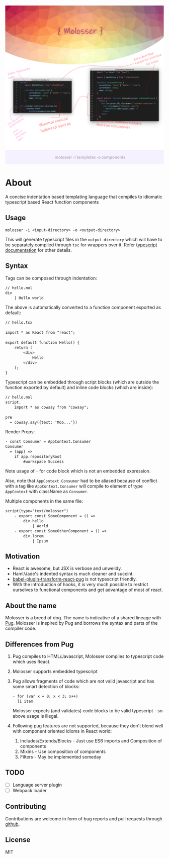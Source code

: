 ![Introduction](https://raw.githubusercontent.com/lorefnon/molosser/master/assets/PrimaryIntroImage.png)
# About

A concise indentation based templating language that compiles to idiomatic typescript based React function components

## Usage

```
molosser -i <input-directory> -o <output-directory>
```

This will generate typescript files in the `output-directory` which will have to be separately compiled
through `tsc` for wrappers over it. Refer [typescript documentation](https://www.typescriptlang.org/docs/handbook/typescript-in-5-minutes.html) for other details.

## Syntax

Tags can be composed through indentation:

```
// hello.mol
div
    | Hello world
```

The above is automatically converted to a function component exported as default:

```
// hello.tsx

import * as React from "react";

export default function Hello() {
    return (
        <div>
            Hello
        </div>
    );
}
```

Typescript can be embedded through script blocks (which are outside the function exported by default) and inline code blocks (which are inside):

```
// hello.mol
script.
    import * as cowsay from "cowsay";

pre
  = cowsay.say({text: 'Moo...'})
```

Render Props:

```
- const Consumer = AppContext.Consumer
Consumer
  = (app) =>
    if app.repositoryRoot
        #workspace Success
```

Note usage of `-` for code block which is not an embedded expression.

Also, note that `AppContext.Consumer` had to be aliased because of conflict with a tag like `AppContext.Consumer` will compile to element of type `AppContext` with className as `Consumer`.

Multiple components in the same file:

```
script(type="text/molosser")
    - export const SomeComponent = () =>
        div.hello
            | World
    - export const SomeOtherComponent = () =>
        div.lorem
            | Ipsum
```

## Motivation

- React is awesome, but JSX is verbose and unweildy.
- Haml/Jade's indented syntax is much cleaner and succint.
- [babel-plugin-transform-react-pug](https://github.com/pugjs/babel-plugin-transform-react-pug) is not typescript friendly.
- With the introduction of hooks, it is very much possible to restrict ourselves to functional components and get advantage of most of react.

## About the name

Molosser is a breed of dog. The name is indicative of a shared lineage with [Pug](https://pugjs.org).
Molosser is inspired by Pug and borrows the syntax and parts of the compiler code.

## Differences from Pug

1. Pug compiles to HTML/Javascript, Molosser compiles to typescript code which uses React.
2. Molosser supports embedded typescript
3. Pug allows fragments of code which are not valid javascript and has some smart detection of blocks:
   ```
   - for (var x = 0; x < 3; x++)
     li item
   ```
   Molosser expects (and validates) code blocks to be valid typescript - so above usage is illegal.

4. Following pug features are not supported, because they don't blend well with component oriented idioms in React world:
   1. Includes/Extends/Blocks - Just use ES6 imports and Composition of components
   2. Mixins - Use composition of components
   3. Filters - May be implemented someday

## TODO

- [ ] Language server plugin
- [ ] Webpack loader

## Contributing

Contributions are welcome in form of bug reports and pull requests through [github](https://github.com/lorefnon/molosser).

## License

MIT

